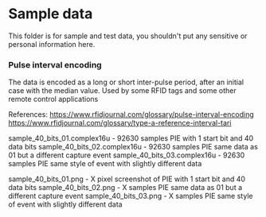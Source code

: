 # Sample data

This folder is for sample and test data, you shouldn't put any sensitive or personal information here.

### Pulse interval encoding

The data is encoded as a long or short inter-pulse period, after an initial case with the median value.
Used by some RFID tags and some other remote control applications

References:
https://www.rfidjournal.com/glossary/pulse-interval-encoding
https://www.rfidjournal.com/glossary/type-a-reference-interval-tari

sample_40_bits_01.complex16u - 92630 samples PIE with 1 start bit and 40 data bits
sample_40_bits_02.complex16u - 92630 samples PIE same data as 01 but a different capture event
sample_40_bits_03.complex16u - 92630 samples PIE same style of event with slightly different data

sample_40_bits_01.png - X pixel screenshot of PIE with 1 start bit and 40 data bits
sample_40_bits_02.png - X samples PIE same data as 01 but a different capture event
sample_40_bits_03.png - X samples PIE same style of event with slightly different data


